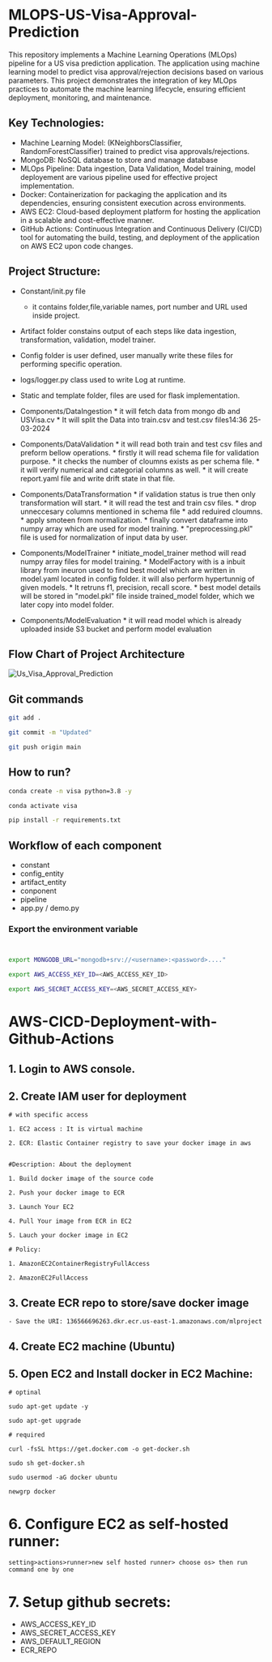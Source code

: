 # MLOPS-US-Visa-Approval-Prediction

This repository implements a Machine Learning Operations (MLOps) pipeline for a US visa prediction application. The application using machine learning model to predict visa approval/rejection decisions based on various parameters. This project demonstrates the integration of key MLOps practices to automate the machine learning lifecycle, ensuring efficient deployment, monitoring, and maintenance.


## Key Technologies:

-  Machine Learning Model: (KNeighborsClassifier, RandomForestClassifier) trained to predict visa approvals/rejections.
-  MongoDB: NoSQL database to store and manage database 
-  MLOps Pipeline: Data ingestion, Data Validation, Model training, model deployement are various pipeline used for effective project implementation. 
-  Docker: Containerization for packaging the application and its dependencies, ensuring consistent execution across environments.
-  AWS EC2: Cloud-based deployment platform for hosting the application in a scalable and cost-effective manner.
- GitHub Actions: Continuous Integration and Continuous Delivery (CI/CD) tool for automating the build, testing, and deployment of the application on AWS EC2 upon code changes.


## Project Structure:

-  Constant/init.py file
	* it contains folder,file,variable names, port number and URL used inside project.
- Artifact folder constains output of each steps like data ingestion, transformation, validation, model trainer.
- Config folder is user defined, user manually write these files for performing specific operation.
-  logs/logger.py class used to write Log at runtime. 
- Static and template folder, files are used for flask implementation.
- Components/DataIngestion
		* it will fetch data from mongo db and USVisa.cv
	 	* It will split the Data into train.csv and test.csv files14:36 25-03-2024
-  Components/DataValidation 
		* it will read both train and test csv files and preform bellow operations.
		* firstly it will read schema file for validation purpose.
		* it checks the number of cloumns exists as per schema file.
		* it will verify numerical and categorial columns as well. 
		* it will create report.yaml file and write drift state in that file.
- Components/DataTransformation
		* if validation status is true then only transformation will start. 
		* it will read the test and train csv files. 
		* drop unneccesary columns mentioned in schema file 
		* add reduired cloumns. 
		* apply smoteen from normalization. 
		* finally convert dataframe into numpy array which are used for model training. 
		* "preprocessing.pkl" file is used for normalization of input data by user.
	
- Components/ModelTrainer
		* initiate_model_trainer method will read numpy array files for model training. 
		* ModelFactory with is a inbuit library from ineuron used to find best model which are written in model.yaml located in config folder. it will also perform hypertunnig of given models. 
		* It retruns f1, precision, recall score. 
		* best model details will be stored in "model.pkl" file inside trained_model folder, which we later copy into model folder.
-  Components/ModelEvaluation
		* it will read model which is already uploaded inside S3 bucket and perform model evaluation

## Flow Chart of Project Architecture
![Us_Visa_Approval_Prediction](https://github.com/data-pioneer/MLOPS-US-Visa-Approval-Prediction/assets/33811437/52e63fe6-aa57-404b-a2ed-c5a5151e8646)




## Git commands
```bash
git add .

git commit -m "Updated"

git push origin main
```

## How to run?

```bash
conda create -n visa python=3.8 -y
```

```bash
conda activate visa
```

```bash
pip install -r requirements.txt
```

## Workflow of each component 
- constant
- config_entity
- artifact_entity
- conponent
- pipeline
- app.py / demo.py


### Export the  environment variable
```bash


export MONGODB_URL="mongodb+srv://<username>:<password>...."

export AWS_ACCESS_KEY_ID=<AWS_ACCESS_KEY_ID>

export AWS_SECRET_ACCESS_KEY=<AWS_SECRET_ACCESS_KEY>
```



# AWS-CICD-Deployment-with-Github-Actions

## 1. Login to AWS console.

## 2. Create IAM user for deployment

	# with specific access

	1. EC2 access : It is virtual machine

	2. ECR: Elastic Container registry to save your docker image in aws


	#Description: About the deployment

	1. Build docker image of the source code

	2. Push your docker image to ECR

	3. Launch Your EC2 

	4. Pull Your image from ECR in EC2

	5. Lauch your docker image in EC2

	# Policy:

	1. AmazonEC2ContainerRegistryFullAccess

	2. AmazonEC2FullAccess

	
## 3. Create ECR repo to store/save docker image
    - Save the URI: 136566696263.dkr.ecr.us-east-1.amazonaws.com/mlproject

	
## 4. Create EC2 machine (Ubuntu) 

## 5. Open EC2 and Install docker in EC2 Machine:
	
	
	# optinal

	sudo apt-get update -y

	sudo apt-get upgrade
	
	# required

	curl -fsSL https://get.docker.com -o get-docker.sh

	sudo sh get-docker.sh

	sudo usermod -aG docker ubuntu

	newgrp docker
	
# 6. Configure EC2 as self-hosted runner:
    setting>actions>runner>new self hosted runner> choose os> then run command one by one


# 7. Setup github secrets:

   - AWS_ACCESS_KEY_ID
   - AWS_SECRET_ACCESS_KEY
   - AWS_DEFAULT_REGION
   - ECR_REPO

    
